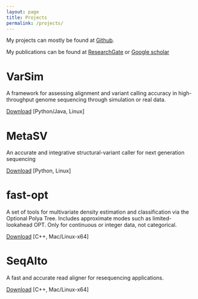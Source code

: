 ```yaml
---
layout: page
title: Projects
permalink: /projects/
---
```


My projects can mostly be found at [Github](https://github.com/johnmu?tab=repositories).

My publications can be found at [ResearchGate](https://www.researchgate.net/profile/John_Mu) or [Google scholar](https://scholar.google.com/citations?user=eZBCZWEAAAAJ)

# VarSim
A framework for assessing alignment and variant calling accuracy in high-throughput genome sequencing through simulation or real data. 

[Download](http://bioinform.github.io/varsim/) [Python/Java, Linux]

# MetaSV
An accurate and integrative structural-variant caller for next generation sequencing

[Download](http://bioinform.github.io/metasv/) [Python, Linux]

# fast-opt
A set of tools for multivariate density estimation and classification via the Optional Polya Tree.
				Includes approximate modes such as limited-lookahead OPT. Only for
				continuous or integer data, not categorical.

[Download](http://johnmu.github.io/fast-opt/) [C++, Mac/Linux-x64]

# SeqAlto
A fast and accurate read aligner for resequencing applications.

[Download](http://www.stanford.edu/group/wonglab/seqalto/index.shtml) [C++, Mac/Linux-x64]